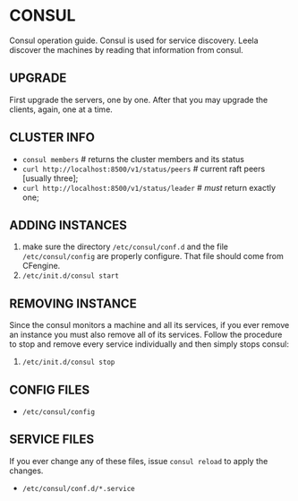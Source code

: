 CONSUL
======

Consul operation guide. Consul is used for service discovery. Leela
discover the machines by reading that information from consul.

UPGRADE
-------

First upgrade the servers, one by one. After that you may upgrade the
clients, again, one at a time.

CLUSTER INFO
------------

* `consul members`                              # returns the cluster members and its status
* `curl http://localhost:8500/v1/status/peers`  # current raft peers [usually three];
* `curl http://localhost:8500/v1/status/leader` # *must* return exactly one;

ADDING INSTANCES
----------------

1. make sure the directory `/etc/consul/conf.d` and the file
   `/etc/consul/config` are properly configure. That file should come
   from CFengine.
2. `/etc/init.d/consul start`

REMOVING INSTANCE
-----------------

Since the consul monitors a machine and all its services, if you ever
remove an instance you must also remove all of its services. Follow
the procedure to stop and remove every service individually and then
simply stops consul:

1. `/etc/init.d/consul stop`

CONFIG FILES
------------

* `/etc/consul/config`

SERVICE FILES
-------------

If you ever change any of these files, issue `consul reload` to apply
the changes.

* `/etc/consul/conf.d/*.service`
